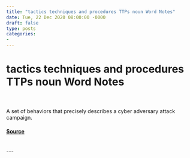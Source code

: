 ```yaml
---
title: "tactics techniques and procedures TTPs noun Word Notes"
date: Tue, 22 Dec 2020 08:00:00 -0000
draft: false
type: posts
categories: 
- 
---
```

# tactics techniques and procedures TTPs noun Word Notes

<br/>

<br/>
A set of behaviors that precisely describes a cyber adversary attack campaign.

#### [Source](https://thecyberwire.com/podcasts/word-notes/24/notes)

<br/>
---
